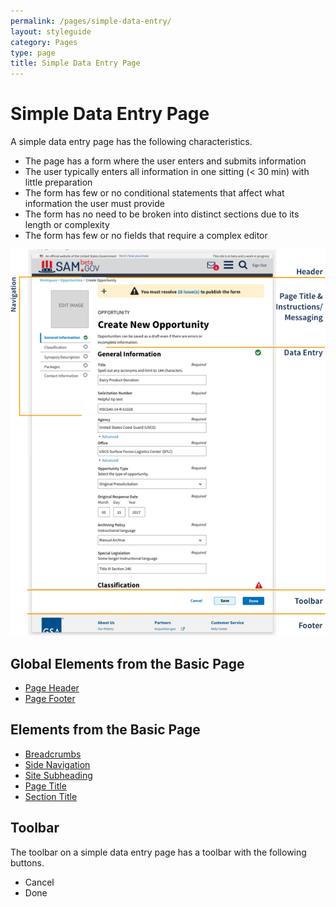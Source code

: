 ```yaml
---
permalink: /pages/simple-data-entry/
layout: styleguide
category: Pages
type: page
title: Simple Data Entry Page
---
```


# Simple Data Entry Page

A simple data entry page has the following characteristics.

- The page has a form where the user enters and submits information
- The user typically enters all information in one sitting (< 30 min) with little preparation
- The form has few or no conditional statements that affect what information the user must provide
- The form has no need to be broken into distinct sections due to its length or complexity
- The form has few or no fields that require a complex editor

![Data Entry Page Layout](../Images/DataEntry.png)

## Global Elements from the Basic Page

- [Page Header](../elements/GlobalElements.md#PageHeader)
- [Page Footer](../elements/GlobalElements.md#PageFooter)

## Elements from the Basic Page

- [Breadcrumbs](../pages/BasicPage.md#BreadCrumbs)
- [Side Navigation](../pages/BasicPage.md#SideNavigation)
- [Site Subheading](../pages/BasicPage.md#SiteSubheading)
- [Page Title](../pages/BasicPage.md#PageTitle)
- [Section Title](../pages/BasicPage.md#SectionTitle)

## Toolbar

The toolbar on a simple data entry page has a toolbar with the following buttons.

- Cancel
- Done
